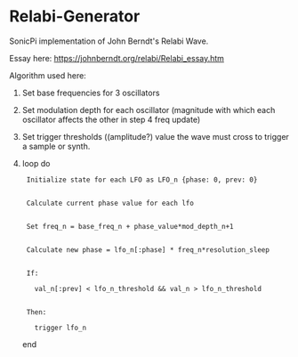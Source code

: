 # Relabi-Generator
SonicPi implementation of John Berndt's Relabi Wave. 

Essay here: https://johnberndt.org/relabi/Relabi_essay.htm

Algorithm used here:

1. Set base frequencies for 3 oscillators
2. Set modulation depth for each oscillator (magnitude with which each oscillator affects the other in step 4 freq update)
3. Set trigger thresholds ((amplitude?) value the wave must cross to trigger a sample or synth.
4. loop do


        Initialize state for each LFO as LFO_n {phase: 0, prev: 0}

   
        Calculate current phase value for each lfo

   
        Set freq_n = base_freq_n + phase_value*mod_depth_n+1

   
        Calculate new phase = lfo_n[:phase] * freq_n*resolution_sleep

   
        If:

          val_n[:prev] < lfo_n_threshold && val_n > lfo_n_threshold

   
        Then:
   
          trigger lfo_n

   
   end


